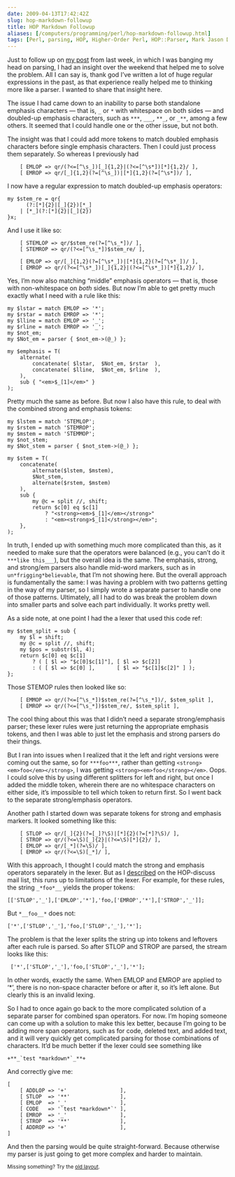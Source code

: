 ```yaml
--- 
date: 2009-04-13T17:42:42Z
slug: hop-markdown-followup
title: HOP Markdown Followup
aliases: [/computers/programming/perl/hop-markdown-followup.html]
tags: [Perl, parsing, HOP, Higher-Order Perl, HOP::Parser, Mark Jason Dominus]
---
```


<p>Just to follow up on <a href="/computers/programming/perl/hop-parsing-markdown.html" title="Issues Parsing Markdown with HOP::Parser">my post</a> from last week, in which I was banging my
head on parsing, I had an insight over the weekend that helped me to solve the
problem. All I can say is, thank god I’ve written a lot of huge regular
expressions in the past, as that experience really helped me to thinking more
like a parser. I wanted to share that insight here.</p>

<p>The issue I had came down to an inability to parse both standalone emphasis
characters — that is, <code>_</code> or <code>*</code> with whitespace on both sides — and
doubled-up emphasis characters, such as <code>***</code>, <code>___</code>, <code>**_</code>, or <code>_**</code>, among a
few others. It seemed that I could handle one or the other issue, but not
both.</p>

<p>The insight was that I could add more tokens to match doubled emphasis
characters before single emphasis characters. Then I could just process them
separately. So whereas I previously had</p>

<pre><code>    [ EMLOP =&gt; qr/(?&lt;=[^\s_])[_]{1,2}|(?&lt;=[^\s*])[*]{1,2}/ ],
    [ EMROP =&gt; qr/[_]{1,2}(?=[^\s_])|[*]{1,2}(?=[^\s*])/ ],
</code></pre>

<p>I now have a regular expression to match doubled-up emphasis operators:</p>

<pre><code>my $stem_re = qr{
      (?:[*]{2}|[_]{2})[*_]
    | [*_](?:[*]{2}|[_]{2})
}x;
</code></pre>

<p>And I use it like so:</p>

<pre><code>    [ STEMLOP =&gt; qr/$stem_re(?=[^\s_*])/ ],
    [ STEMROP =&gt; qr/(?&lt;=[^\s_*])$stem_re/ ],

    [ EMLOP =&gt; qr/[_]{1,2}(?=[^\s*_])|[*]{1,2}(?=[^\s*_])/ ],
    [ EMROP =&gt; qr/(?&lt;=[^\s*_])[_]{1,2}|(?&lt;=[^\s*_])[*]{1,2}/ ],
</code></pre>

<p>Yes, I’m now also matching “middle” emphasis operators — that is, those with
non-whitespace on <em>both</em> sides. But now I’m able to get pretty much exactly
what I need with a rule like this:</p>

<pre><code>my $lstar = match EMLOP =&gt; &#x0027;*&#x0027;;
my $rstar = match EMROP =&gt; &#x0027;*&#x0027;;
my $lline = match EMLOP =&gt; &#x0027;_&#x0027;;
my $rline = match EMROP =&gt; &#x0027;_&#x0027;;
my $not_em;
my $Not_em = parser { $not_em-&gt;(@_) };

my $emphasis = T(
    alternate(
        concatenate( $lstar,  $Not_em, $rstar  ),
        concatenate( $lline,  $Not_em, $rline  ),
    ),
    sub { &quot;&lt;em&gt;$_[1]&lt;/em&gt;&quot; }
);
</code></pre>

<p>Pretty much the same as before. But now I also have this rule, to deal with
the combined strong and emphasis tokens:</p>

<pre><code>my $lstem = match &#x0027;STEMLOP&#x0027;;
my $rstem = match &#x0027;STEMROP&#x0027;;
my $mstem = match &#x0027;STEMMOP&#x0027;;
my $not_stem;
my $Not_stem = parser { $not_stem-&gt;(@_) };

my $stem = T(
    concatenate(
        alternate($lstem, $mstem),
        $Not_stem,
        alternate($rstem, $mstem)
    ),
    sub {
        my @c = split //, shift;
        return $c[0] eq $c[1]
            ? &quot;&lt;strong&gt;&lt;em&gt;$_[1]&lt;/em&gt;&lt;/strong&gt;&quot;
            : &quot;&lt;em&gt;&lt;strong&gt;$_[1]&lt;/strong&gt;&lt;/em&gt;&quot;;
    },
);
</code></pre>

<p>In truth, I ended up with something much more complicated than this, as it
needed to make sure that the operators were balanced (e.g., you can’t do it
<code>***like this___</code>), but the overall idea is the same. The emphasis, strong,
and strong/em parsers also handle mid-word markers, such as in
<code>un*frigging*believable</code>, that I’m not showing here. But the overall approach
is fundamentally the same: I was having a problem with two patterns getting in
the way of my parser, so I simply wrote a separate parser to handle one of
those patterns. Ultimately, all I had to do was break the problem down into
smaller parts and solve each part individually. It works pretty well.</p>

<p>As a side note, at one point I had the a lexer that used this code ref:</p>

<pre><code>my $stem_split = sub {
    my $l = shift;
    my @c = split //, shift;
    my $pos = substr($l, 4);
    return $c[0] eq $c[1]
        ? ( [ $l =&gt; &quot;$c[0]$c[1]&quot;], [ $l =&gt; $c[2]]         )
        : ( [ $l =&gt; $c[0] ],       [ $l =&gt; &quot;$c[1]$c[2]&quot; ] );
};
</code></pre>

<p>Those STEMOP rules then looked like so:</p>

<pre><code>    [ EMMOP =&gt; qr/(?&lt;=[^\s_*])$stem_re(?=[^\s_*])/, $stem_split ],
    [ EMROP =&gt; qr/(?&lt;=[^\s_*])$stem_re/, $stem_split ],
</code></pre>

<p>The cool thing about this was that I didn’t need a separate strong/emphasis
parser; these lexer rules were just returning the appropriate emphasis tokens,
and then I was able to just let the emphasis and strong parsers do their
things.</p>

<p>But I ran into issues when I realized that it the left and right versions were
coming out the same, so for <code>***foo***</code>, rather than getting
<code>&lt;strong&gt;&lt;em&gt;foo&lt;/em&gt;&lt;/strong&gt;</code>, I was getting <code>&lt;strong&gt;&lt;em&gt;foo&lt;/strong&gt;&lt;/em&gt;</code>.
Oops. I could solve this by using different splitters for left and right, but
once I added the middle token, wherein there are no whitespace characters on
either side, it’s impossible to tell which token to return first. So I went
back to the separate strong/emphasis operators.</p>

<p>Another path I started down was separate tokens for strong and emphasis
markers. It looked something like this:</p>

<pre><code>    [ STLOP =&gt; qr/[_]{2}(?=[_]?\S)|[*]{2}(?=[*]?\S)/ ],
    [ STROP =&gt; qr/(?&lt;=\S)[_]{2}|(?&lt;=\S)[*]{2}/ ],
    [ EMLOP =&gt; qr/[_*](?=\S)/ ],
    [ EMROP =&gt; qr/(?&lt;=\S)[_*]/ ],
</code></pre>

<p>With this approach, I thought I could match the strong and emphasis operators
separately in the lexer. But as I <a href="http://www.nabble.com/Limitation-of-the-Lexer-or-my-Brain-tt23024740.html" title="HOP-Discuss: “Limitation of the Lexer or my Brain?”">described</a> on the HOP-discuss mail list,
this runs up to limitations of the lexer. For example, for these rules, the
string <code>_*foo*__</code> yields the proper tokens:</p>

<pre><code>[[&#x0027;STLOP&#x0027;,&#x0027;_&#x0027;],[&#x0027;EMLOP&#x0027;,&#x0027;*&#x0027;],&#x0027;foo,[&#x0027;EMROP&#x0027;,&#x0027;*&#x0027;],[&#x0027;STROP&#x0027;,&#x0027;_&#x0027;]];
</code></pre>

<p>But <code>*__foo__*</code> does not:</p>

<pre><code>[&#x0027;*&#x0027;,[&#x0027;STLOP&#x0027;,&#x0027;_&#x0027;],&#x0027;foo,[&#x0027;STLOP&#x0027;,&#x0027;_&#x0027;],&#x0027;*&#x0027;];
</code></pre>

<p>The problem is that the lexer splits the string up into tokens and leftovers
after each rule is parsed. So after STLOP and STROP are parsed, the stream
looks like this:</p>

<pre><code> [&#x0027;*&#x0027;,[&#x0027;STLOP&#x0027;,&#x0027;_&#x0027;],&#x0027;foo,[&#x0027;STLOP&#x0027;,&#x0027;_&#x0027;],&#x0027;*&#x0027;];
</code></pre>

<p>In other words, exactly the same. When EMLOP and EMROP are applied to &lsquo;*’,
there is no non-space character before or after it, so it’s left alone. But
clearly this is an invalid lexing.</p>

<p>So I had to once again go back to the more complicated solution of a separate
parser for combined span operators. For now. I’m hoping someone can come up
with a solution to make this lex better, because I’m going to be adding more
span operators, such as for code, deleted text, and added text, and it will
very quickly get complicated parsing for those combinations of characters.
It’d be much better if the lexer could see something like</p>

<pre><code>+**_`test *markdown*`_**+
</code></pre>

<p>And correctly give me:</p>

<pre><code>[
    [ ADDLOP =&gt; &#x0027;+&#x0027;                 ],
    [ STLOP  =&gt; &#x0027;**&#x0027;                ],
    [ EMLOP  =&gt; &#x0027;_&#x0027;                 ],
    [ CODE   =&gt; &#x0027;`test *markdown*`&#x0027; ],
    [ EMROP  =&gt; &#x0027;_&#x0027;                 ],
    [ STROP  =&gt; &#x0027;**&#x0027;                ],
    [ ADDROP =&gt; &#x0027;+&#x0027;                 ],
]
</code></pre>

<p>And then the parsing would be quite straight-forward. Because otherwise my
parser is just going to get more complex and harder to maintain.</p>

<p class="past"><small>Missing something? Try the <a rel="nofollow" href="http://past.justatheory.com/computers/programming/perl/hop-markdown-followup.html">old layout</a>.</small></p>


